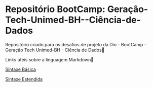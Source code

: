 # Repositório BootCamp: Geração-Tech-Unimed-BH--Ciência-de-Dados
Repositório criado para os desafios de projeto da Dio - BootCamp - Geração Tech Unimed-BH - Ciência de Dados:rocket:

Links úteis sobre a linguagem Markdown:book:

[Sintaxe Básica](https://www.markdownguide.org/basic-syntax/)

[Sintaxe Estendida](https://www.markdownguide.org/extended-syntax/)

